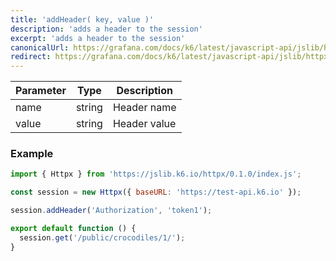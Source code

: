 ```yaml
---
title: 'addHeader( key, value )'
description: 'adds a header to the session'
excerpt: 'adds a header to the session'
canonicalUrl: https://grafana.com/docs/k6/latest/javascript-api/jslib/httpx/addheader/
redirect: https://grafana.com/docs/k6/latest/javascript-api/jslib/httpx/addheader/
---
```



| Parameter  | Type         | Description                  |
|------------|--------------|------------------------------|
| name       | string       | Header name                  |
| value      | string       | Header value                 |


### Example

<CodeGroup labels={[]}>

```javascript
import { Httpx } from 'https://jslib.k6.io/httpx/0.1.0/index.js';

const session = new Httpx({ baseURL: 'https://test-api.k6.io' });

session.addHeader('Authorization', 'token1');

export default function () {
  session.get('/public/crocodiles/1/');
}
```

</CodeGroup>